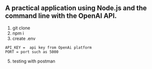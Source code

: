 ## A practical application using Node.js and the command line with the OpenAI API.
1. git clone
2. npm i
3. create .env 
```
API_KEY =  api key from OpenAi platform
PORT = port such as 5000
```
5. testing with postman